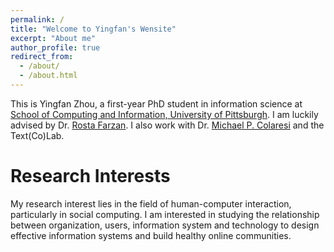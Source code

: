 ```yaml
---
permalink: /
title: "Welcome to Yingfan's Wensite"
excerpt: "About me"
author_profile: true
redirect_from: 
  - /about/
  - /about.html
---
```


This is Yingfan Zhou, a first-year PhD student in information science at [School of Computing and Information, University of Pittsburgh](http://sci.pitt.edu/). I am luckily advised by Dr. [Rosta Farzan](http://rosta-farzan.net/). I also work with Dr. [Michael P. Colaresi](https://www.michaelcolaresi.com/) and the Text(Co)Lab. 

Research Interests
======
My research interest lies in the field of human-computer interaction, particularly in social computing. I am interested in studying the relationship between organization, users, information system and technology to design effective information systems and build healthy online communities.
